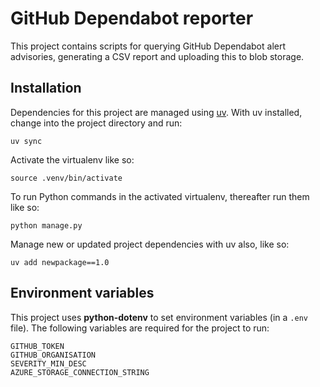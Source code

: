 # GitHub Dependabot reporter

This project contains scripts for querying GitHub Dependabot alert advisories, generating a CSV report
and uploading this to blob storage.

## Installation

Dependencies for this project are managed using [uv](https://docs.astral.sh/uv/).
With uv installed, change into the project directory and run:

    uv sync

Activate the virtualenv like so:

    source .venv/bin/activate

To run Python commands in the activated virtualenv, thereafter run them like so:

    python manage.py

Manage new or updated project dependencies with uv also, like so:

    uv add newpackage==1.0

## Environment variables

This project uses **python-dotenv** to set environment variables (in a `.env` file).
The following variables are required for the project to run:

    GITHUB_TOKEN
    GITHUB_ORGANISATION
    SEVERITY_MIN_DESC
    AZURE_STORAGE_CONNECTION_STRING
